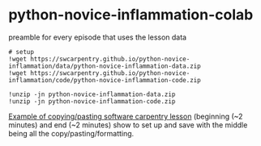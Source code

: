 # python-novice-inflammation-colab

preamble for every episode that uses the lesson data
```
# setup
!wget https://swcarpentry.github.io/python-novice-inflammation/data/python-novice-inflammation-data.zip
!wget https://swcarpentry.github.io/python-novice-inflammation/code/python-novice-inflammation-code.zip

!unzip -jn python-novice-inflammation-data.zip
!unzip -jn python-novice-inflammation-code.zip
```
[Example of copying/pasting software carpentry lesson](https://youtu.be/HC76t3P2s9A)
(beginning (~2 minutes) and end (~2 minutes) show to set up and save with the middle being all the
copy/pasting/formatting.
